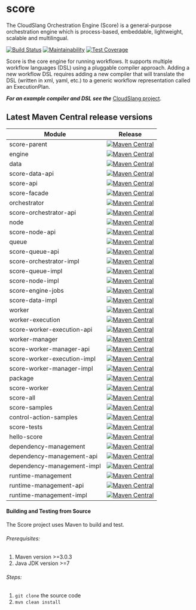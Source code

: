 score 
=====

The CloudSlang Orchestration Engine (Score) is a general-purpose orchestration engine which is process-based, embeddable, lightweight, scalable and multilingual.

[![Build Status](https://travis-ci.org/CloudSlang/score.svg?branch=master)](https://travis-ci.org/CloudSlang/score)
[![Maintainability](https://api.codeclimate.com/v1/badges/45981e8ab04cec2b9bbb/maintainability)](https://codeclimate.com/github/CloudSlang/score/maintainability)
[![Test Coverage](https://api.codeclimate.com/v1/badges/45981e8ab04cec2b9bbb/test_coverage)](https://codeclimate.com/github/CloudSlang/score/test_coverage)


Score is the core engine for running workflows. It supports multiple workflow  languages (DSL) using a pluggable compiler approach. Adding a new workflow DSL requires adding a new compiler that will translate the DSL (written in xml, yaml, etc.) to a generic workflow representation called an ExecutionPlan.

***For an example compiler and DSL see the*** [CloudSlang project](https://github.com/cloudslang/cloud-slang).


Latest Maven Central release versions
-------------------------------------

| Module | Release |
| ----- | ----- |
| score-parent | [![Maven Central](https://maven-badges.herokuapp.com/maven-central/io.cloudslang/score-parent/badge.svg)](https://maven-badges.herokuapp.com/maven-central/io.cloudslang/score-parent)
| engine | [![Maven Central](https://maven-badges.herokuapp.com/maven-central/io.cloudslang/engine/badge.svg)](https://maven-badges.herokuapp.com/maven-central/io.cloudslang/engine)
| data | [![Maven Central](https://maven-badges.herokuapp.com/maven-central/io.cloudslang/data/badge.svg)](https://maven-badges.herokuapp.com/maven-central/io.cloudslang/data)
| score-data-api | [![Maven Central](https://maven-badges.herokuapp.com/maven-central/io.cloudslang/score-data-api/badge.svg)](https://maven-badges.herokuapp.com/maven-central/io.cloudslang/score-data-api)
| score-api | [![Maven Central](https://maven-badges.herokuapp.com/maven-central/io.cloudslang/score-api/badge.svg)](https://maven-badges.herokuapp.com/maven-central/io.cloudslang/score-api)
| score-facade | [![Maven Central](https://maven-badges.herokuapp.com/maven-central/io.cloudslang/score-facade/badge.svg)](https://maven-badges.herokuapp.com/maven-central/io.cloudslang/score-facade)
| orchestrator | [![Maven Central](https://maven-badges.herokuapp.com/maven-central/io.cloudslang/orchestrator/badge.svg)](https://maven-badges.herokuapp.com/maven-central/io.cloudslang/orchestrator)
| score-orchestrator-api | [![Maven Central](https://maven-badges.herokuapp.com/maven-central/io.cloudslang/score-orchestrator-api/badge.svg)](https://maven-badges.herokuapp.com/maven-central/io.cloudslang/score-orchestrator-api)
| node | [![Maven Central](https://maven-badges.herokuapp.com/maven-central/io.cloudslang/node/badge.svg)](https://maven-badges.herokuapp.com/maven-central/io.cloudslang/node)
| score-node-api | [![Maven Central](https://maven-badges.herokuapp.com/maven-central/io.cloudslang/score-node-api/badge.svg)](https://maven-badges.herokuapp.com/maven-central/io.cloudslang/score-node-api)
| queue |  [![Maven Central](https://maven-badges.herokuapp.com/maven-central/io.cloudslang/queue/badge.svg)](https://maven-badges.herokuapp.com/maven-central/io.cloudslang/queue)
| score-queue-api | [![Maven Central](https://maven-badges.herokuapp.com/maven-central/io.cloudslang/score-queue-api/badge.svg)](https://maven-badges.herokuapp.com/maven-central/io.cloudslang/score-queue-api)
| score-orchestrator-impl | [![Maven Central](https://maven-badges.herokuapp.com/maven-central/io.cloudslang/score-orchestrator-impl/badge.svg)](https://maven-badges.herokuapp.com/maven-central/io.cloudslang/score-orchestrator-impl)
| score-queue-impl | [![Maven Central](https://maven-badges.herokuapp.com/maven-central/io.cloudslang/score-queue-impl/badge.svg)](https://maven-badges.herokuapp.com/maven-central/io.cloudslang/score-queue-impl)
| score-node-impl | [![Maven Central](https://maven-badges.herokuapp.com/maven-central/io.cloudslang/score-node-impl/badge.svg)](https://maven-badges.herokuapp.com/maven-central/io.cloudslang/score-node-impl)
| score-engine-jobs | [![Maven Central](https://maven-badges.herokuapp.com/maven-central/io.cloudslang/score-engine-jobs/badge.svg)](https://maven-badges.herokuapp.com/maven-central/io.cloudslang/score-engine-jobs)
| score-data-impl | [![Maven Central](https://maven-badges.herokuapp.com/maven-central/io.cloudslang/score-data-impl/badge.svg)](https://maven-badges.herokuapp.com/maven-central/io.cloudslang/score-data-impl)
| worker | [![Maven Central](https://maven-badges.herokuapp.com/maven-central/io.cloudslang/worker/badge.svg)](https://maven-badges.herokuapp.com/maven-central/io.cloudslang/worker)
| worker-execution | [![Maven Central](https://maven-badges.herokuapp.com/maven-central/io.cloudslang/worker-execution/badge.svg)](https://maven-badges.herokuapp.com/maven-central/io.cloudslang/worker-execution)
| score-worker-execution-api | [![Maven Central](https://maven-badges.herokuapp.com/maven-central/io.cloudslang/score-worker-execution-api/badge.svg)](https://maven-badges.herokuapp.com/maven-central/io.cloudslang/score-worker-execution-api)
| worker-manager | [![Maven Central](https://maven-badges.herokuapp.com/maven-central/io.cloudslang/worker-manager/badge.svg)](https://maven-badges.herokuapp.com/maven-central/io.cloudslang/worker-manager)
| score-worker-manager-api | [![Maven Central](https://maven-badges.herokuapp.com/maven-central/io.cloudslang/score-worker-manager-api/badge.svg)](https://maven-badges.herokuapp.com/maven-central/io.cloudslang/score-worker-manager-api)
| score-worker-execution-impl | [![Maven Central](https://maven-badges.herokuapp.com/maven-central/io.cloudslang/score-worker-execution-impl/badge.svg)](https://maven-badges.herokuapp.com/maven-central/io.cloudslang/score-worker-execution-impl)
| score-worker-manager-impl | [![Maven Central](https://maven-badges.herokuapp.com/maven-central/io.cloudslang.content/cs-xml/badge.svg)](https://maven-badges.herokuapp.com/maven-central/io.cloudslang.content/cs-xml)
| package | [![Maven Central](https://maven-badges.herokuapp.com/maven-central/io.cloudslang/package/badge.svg)](https://maven-badges.herokuapp.com/maven-central/io.cloudslang/package)
| score-worker | [![Maven Central](https://maven-badges.herokuapp.com/maven-central/io.cloudslang/score-worker/badge.svg)](https://maven-badges.herokuapp.com/maven-central/io.cloudslang/score-worker)
| score-all | [![Maven Central](https://maven-badges.herokuapp.com/maven-central/io.cloudslang/score-all/badge.svg)](https://maven-badges.herokuapp.com/maven-central/io.cloudslang/score-all)
| score-samples | [![Maven Central](https://maven-badges.herokuapp.com/maven-central/io.cloudslang/score-samples/badge.svg)](https://maven-badges.herokuapp.com/maven-central/io.cloudslang/score-samples)
| control-action-samples | [![Maven Central](https://maven-badges.herokuapp.com/maven-central/io.cloudslang/control-action-samples/badge.svg)](https://maven-badges.herokuapp.com/maven-central/io.cloudslang/control-action-samples)
| score-tests | [![Maven Central](https://maven-badges.herokuapp.com/maven-central/io.cloudslang/score-tests/badge.svg)](https://maven-badges.herokuapp.com/maven-central/io.cloudslang/score-tests)
| hello-score | [![Maven Central](https://maven-badges.herokuapp.com/maven-central/io.cloudslang/hello-score/badge.svg)](https://maven-badges.herokuapp.com/maven-central/io.cloudslang/hello-score)
| dependency-management | [![Maven Central](https://maven-badges.herokuapp.com/maven-central/io.cloudslang/dependency-management/badge.svg)](https://maven-badges.herokuapp.com/maven-central/io.cloudslang/dependency-management)
| dependency-management-api | [![Maven Central](https://maven-badges.herokuapp.com/maven-central/io.cloudslang/dependency-management-api/badge.svg)](https://maven-badges.herokuapp.com/maven-central/io.cloudslang/dependency-management-api)
| dependency-management-impl | [![Maven Central](https://maven-badges.herokuapp.com/maven-central/io.cloudslang/dependency-management-impl/badge.svg)](https://maven-badges.herokuapp.com/maven-central/io.cloudslang/dependency-management-impl)
| runtime-management | [![Maven Central](https://maven-badges.herokuapp.com/maven-central/io.cloudslang/runtime-management/badge.svg)](https://maven-badges.herokuapp.com/maven-central/io.cloudslang/runtime-management)
| runtime-management-api | [![Maven Central](https://maven-badges.herokuapp.com/maven-central/io.cloudslang/runtime-management-api/badge.svg)](https://maven-badges.herokuapp.com/maven-central/io.cloudslang/runtime-management-api)
| runtime-management-impl | [![Maven Central](https://maven-badges.herokuapp.com/maven-central/io.cloudslang/runtime-management-impl/badge.svg)](https://maven-badges.herokuapp.com/maven-central/io.cloudslang/runtime-management-impl)


#### Building and Testing from Source

The Score project uses Maven to build and test.

###### Prerequisites:

1. Maven version >=3.0.3
2. Java JDK version >=7

###### Steps:

1. ```git clone``` the source code
2. ```mvn clean install```
